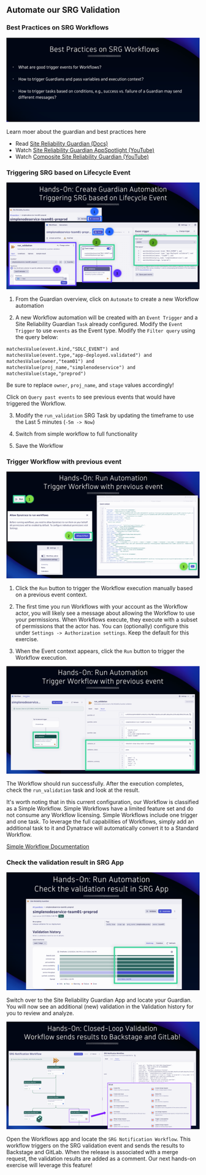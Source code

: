 ## Automate our SRG Validation

### Best Practices on SRG Workflows

![Best Practices](../../../assets/images/04_04_srg_best_practices.png)

Learn moer about the guardian and best practices here
- Read [Site Reliability Guardian (Docs)](https://docs.dynatrace.com/docs/deliver/site-reliability-guardian)
- Watch [Site Reliability Guardian AppSpotlight (YouTube)](https://www.youtube.com/watch?v=4KYZv8YnqQo)
- Watch [Composite Site Reliability Guardian (YouTube)](https://www.youtube.com/watch?app=desktop&v=N1On6Ausukc&t=0s)


### Triggering SRG based on Lifecycle Event

![Trigger SRG on Lifecycle Event](../../../assets/images/04_04_srg_lifecycle_trigger.png)

1. From the Guardian overview, click on `Automate` to create a new Workflow automation

2. A new Workflow automation will be created with an `Event Trigger` and a Site Reliability Guardian `Task` already configured.  Modify the `Event Trigger` to use `events` as the Event type.  Modify the `Filter query` using the query below:

<!-- DQL -->

```dql
matchesValue(event.kind,"SDLC_EVENT") and 
matchesValue(event.type,"app-deployed.validated") and
matchesValue(owner,"team01") and
matchesValue(proj_name,"simplenodeservice") and
matchesValue(stage,"preprod")
```

<!-- DQL -->

Be sure to replace `owner`, `proj_name`, and `stage` values accordingly!

Click on `Query past events` to see previous events that would have triggered the Workflow.

3. Modify the `run_validation` SRG Task by updating the timeframe to use the Last 5 minutes (`-5m -> Now`)

4. Switch from simple workflow to full functionality

5. Save the Workflow

### Trigger Workflow with previous event

![SRG Workflow Trigger](../../../assets/images/04_04_srg_trigger_workflow.png)

1. Click the `Run` button to trigger the Workflow execution manually based on a previous event context.

2. The first time you run Workflows with your account as the Workflow actor, you will likely see a message about allowing the Workflow to use your permissions.  When Workflows execute, they execute with a subset of permissions that the actor has.  You can (optionally) configure this under `Settings -> Authorization settings`.  Keep the default for this exercise.

3. When the Event context appears, click the `Run` button to trigger the Workflow execution.

![SRG Workflow Trigger Run](../../../assets/images/04_04_srg_trigger_workflow_2.png)

The Workflow should run successfully.  After the execution completes, check the `run_validation` task and look at the result.

It's worth noting that in this current configuration, our Workflow is classified as a Simple Workflow.  Simple Workflows have a limited feature set and do not consume any Workflow licensing.  Simple Workflows include one trigger and one task.  To leverage the full capabilities of Workflows, simply add an additional task to it and Dynatrace will automatically convert it to a Standard Workflow.

[Simple Workflow Documentation](https://docs.dynatrace.com/docs/analyze-explore-automate/workflows/simple-workflow)

### Check the validation result in SRG App

![SRG Validation Result](../../../assets/images/04_04_srg_validation_results.png)

Switch over to the Site Reliability Guardian App and locate your Guardian.  You will now see an additional (new) validation in the Validation history for you to review and analyze.

![SRG Notification Workflow](../../../assets/images/04_04_srg_notification_workflow.png)

Open the Workflows app and locate the `SRG Notification Workflow`.  This workflow triggers on the SRG validation event and sends the results to Backstage and GitLab.  When the release is associated with a merge request, the validation results are added as a comment.  Our next hands-on exercise will leverage this feature!
